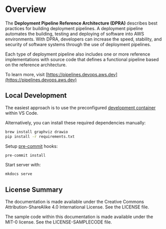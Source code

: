 # Overview

The **Deployment Pipeline Reference Architecture (DPRA)** describes best practices for building deployment pipelines. A deployment pipeline automates the building, testing and deploying of software into AWS environments. With DPRA, developers can increase the speed, stability, and security of software systems through the use of deployment pipelines.

Each type of deployment pipeline also includes one or more reference implementations with source code that defines a functional pipeline based on the reference architecture.

To learn more, visit [https://pipelines.devops.aws.dev](https://pipelines.devops.aws.dev)

## Local Development

The easiest approach is to use the preconfigured [development container](https://code.visualstudio.com/docs/remote/containers) within VS Code.

Alternatively, you can install these required dependencies manually:

```bash
brew install graphviz drawio
pip install -r requirements.txt
```

Setup [pre-commit](https://pre-commit.com) hooks:

```bash
pre-commit install
```

Start server with:

```bash
mkdocs serve
```

## License Summary

The documentation is made available under the Creative Commons Attribution-ShareAlike 4.0 International License. See the LICENSE file.

The sample code within this documentation is made available under the MIT-0 license. See the LICENSE-SAMPLECODE file.